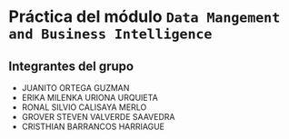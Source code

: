 # Práctica del módulo `Data Mangement and Business Intelligence`
## Integrantes del grupo
- JUANITO ORTEGA GUZMAN
- ERIKA MILENKA URIONA URQUIETA
- RONAL SILVIO CALISAYA MERLO
- GROVER STEVEN VALVERDE SAAVEDRA
- CRISTHIAN BARRANCOS HARRIAGUE
